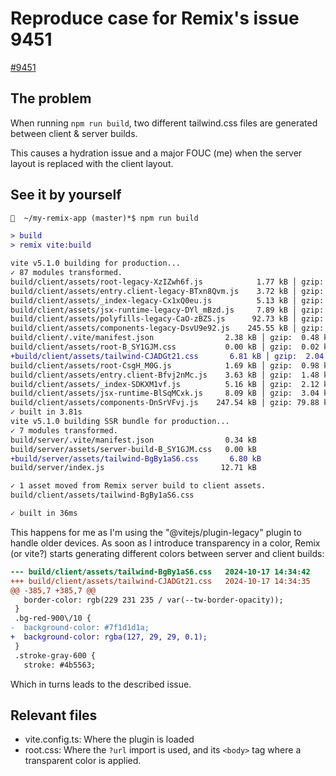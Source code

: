 # Reproduce case for Remix's issue 9451

[#9451](#https://github.com/remix-run/remix/issues/9451)


## The problem

When running `npm run build`, two different tailwind.css files are generated between client & server builds. 

This causes a hydration issue and a major FOUC (me) when the server layout is replaced with the client layout.

## See it by yourself

```diff
🍺  ~/my-remix-app (master)*$ npm run build

> build
> remix vite:build

vite v5.1.0 building for production...
✓ 87 modules transformed.
build/client/assets/root-legacy-XzIZwh6f.js            1.77 kB │ gzip:  1.01 kB
build/client/assets/entry.client-legacy-BTxn8Qvm.js    3.72 kB │ gzip:  1.51 kB
build/client/assets/_index-legacy-Cx1xQ0eu.js          5.13 kB │ gzip:  2.11 kB
build/client/assets/jsx-runtime-legacy-DYl_mBzd.js     7.89 kB │ gzip:  3.01 kB
build/client/assets/polyfills-legacy-CaO-zBZS.js      92.73 kB │ gzip: 36.65 kB
build/client/assets/components-legacy-DsvU9e92.js    245.55 kB │ gzip: 78.19 kB
build/client/.vite/manifest.json                2.38 kB │ gzip:  0.48 kB
build/client/assets/root-B_SY1GJM.css           0.00 kB │ gzip:  0.02 kB
+build/client/assets/tailwind-CJADGt21.css       6.81 kB │ gzip:  2.04 kB
build/client/assets/root-CsgH_M0G.js            1.69 kB │ gzip:  0.98 kB
build/client/assets/entry.client-Bfvj2nMc.js    3.63 kB │ gzip:  1.48 kB
build/client/assets/_index-SDKXM1vf.js          5.16 kB │ gzip:  2.12 kB
build/client/assets/jsx-runtime-BlSqMCxk.js     8.09 kB │ gzip:  3.04 kB
build/client/assets/components-DnSrVFvj.js    247.54 kB │ gzip: 79.88 kB
✓ built in 3.81s
vite v5.1.0 building SSR bundle for production...
✓ 7 modules transformed.
build/server/.vite/manifest.json                0.34 kB
build/server/assets/server-build-B_SY1GJM.css   0.00 kB
+build/server/assets/tailwind-BgBy1aS6.css       6.80 kB
build/server/index.js                          12.71 kB

✓ 1 asset moved from Remix server build to client assets.
build/client/assets/tailwind-BgBy1aS6.css

✓ built in 36ms
```

This happens for me as I'm using the "@vitejs/plugin-legacy" plugin to handle older devices. As soon as I introduce transparency in a color, Remix (or vite?) starts generating different colors between server and client builds:

```diff
--- build/client/assets/tailwind-BgBy1aS6.css	2024-10-17 14:34:42
+++ build/client/assets/tailwind-CJADGt21.css	2024-10-17 14:34:35
@@ -385,7 +385,7 @@
   border-color: rgb(229 231 235 / var(--tw-border-opacity));
 }
 .bg-red-900\/10 {
-  background-color: #7f1d1d1a;
+  background-color: rgba(127, 29, 29, 0.1);
 }
 .stroke-gray-600 {
   stroke: #4b5563;
 ```

 Which in turns leads to the described issue.

## Relevant files
- vite.config.ts: Where the plugin is loaded
- root.css: Where the `?url` import is used, and its `<body>` tag where a transparent color is applied.
